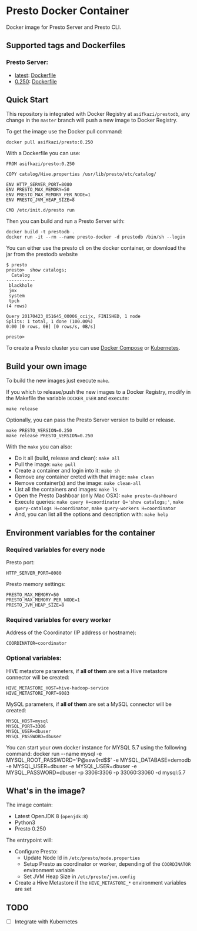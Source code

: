 # Presto Docker Container

Docker image for Presto Server and Presto CLI.

## Supported tags and Dockerfiles

### Presto Server:
* [latest](./prestodb): [Dockerfile](./prestodb/Dockerfile)
* [0.250](./prestodb): [Dockerfile](./prestodb/Dockerfile)


## Quick Start

This repository is integrated with Docker Registry at `asifkazi/prestodb`, any change in the `master` branch will push a new image to Docker Registry.

To get the image use the Docker pull command:

    docker pull asifkazi/presto:0.250

With a Dockerfile you can use:

    FROM asifkazi/presto:0.250

    COPY catalog/Hive.properties /usr/lib/presto/etc/catalog/

    ENV HTTP_SERVER_PORT=8080
    ENV PRESTO_MAX_MEMORY=50
    ENV PRESTO_MAX_MEMORY_PER_NODE=1
    ENV PRESTO_JVM_HEAP_SIZE=8

    CMD /etc/init.d/presto run

Then you can build and run a Presto Server with:

    docker build -t prestodb .
    docker run -it --rm --name presto-docker -d prestodb /bin/sh --login

You can either use the presto cli on the docker container, or download the jar from the prestodb website

    $ presto
    presto>  show catalogs;
      Catalog
    -----------
     blackhole
     jmx
     system
     tpch
    (4 rows)

    Query 20170423_051645_00006_ccijx, FINISHED, 1 node
    Splits: 1 total, 1 done (100.00%)
    0:00 [0 rows, 0B] [0 rows/s, 0B/s]

    presto>

To create a Presto cluster you can use [Docker Compose](./compose/README.md) or [Kubernetes](./compose/README.md).

## Build your own image

To build the new images just execute `make`.

If you which to release/push the new images to a Docker Registry, modify in the Makefile the variable `DOCKER_USER` and execute:

    make release

Optionally, you can pass the Presto Server version to build or release.

    make PRESTO_VERSION=0.250
    make release PRESTO_VERSION=0.250

With the `make` you can also:
* Do it all (build, release and clean): `make all`
* Pull the image: `make pull`
* Create a container and login into it: `make sh`
* Remove any container creted with that image: `make clean`
* Remove container(s) and the image: `make clean-all`
* List all the containers and images: `make ls`
* Open the Presto Dashboar (only Mac OSX): `make presto-dashboard`
* Execute queries: `make query H=coordinator Q='show catalogs;'`, `make query-catalogs H=coordinator`, `make query-workers H=coordinator`
* And, you can list all the options and description with: `make help`

## Environment variables for the container

### Required variables for **every node**

Presto port:

    HTTP_SERVER_PORT=8080

Presto memory settings:

    PRESTO_MAX_MEMORY=50
    PRESTO_MAX_MEMORY_PER_NODE=1
    PRESTO_JVM_HEAP_SIZE=8

### Required variables for **every worker**

Address of the Coordinator (IP address or hostname):

    COORDINATOR=coordinator

### Optional variables:

HIVE metastore parameters, if **all of them** are set a Hive metastore connector will be created:

    HIVE_METASTORE_HOST=hive-hadoop-service
    HIVE_METASTORE_PORT=9083

MySQL parameters, if **all of them** are set a MySQL connector will be created:

    MYSQL_HOST=mysql
    MYSQL_PORT=3306
    MYSQL_USER=dbuser
    MYSQL_PASSWORD=dbuser

You can start your own docker instance for MYSQL 5.7 using the following command:
    docker run --name mysql -e MYSQL_ROOT_PASSWORD='P@ssw0rd$$' -e MYSQL_DATABASE=demodb -e MYSQL_USER=dbuser -e MYSQL_USER=dbuser -e MYSQL_PASSWORD=dbuser -p 3306:3306 -p 33060:33060 -d mysql:5.7
    
## What's in the image?

The image contain:
* Latest OpenJDK 8 (`openjdk:8`)
* Python3
* Presto 0.250

The entrypoint will:
* Configure Presto:
  * Update Node Id in `/etc/presto/node.properties`
  * Setup Presto as coordinator or worker, depending of the `COORDINATOR` environment variable
  * Set JVM Heap Size in `/etc/presto/jvm.config`
* Create a Hive Metastore if the `HIVE_METASTORE_*` environment variables are set

## TODO
- [ ] Integrate with Kubernetes
